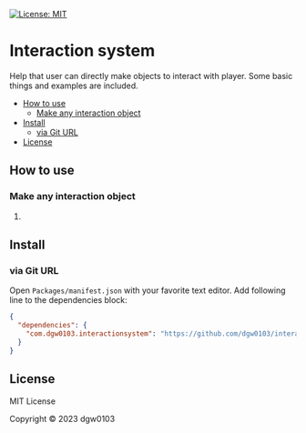 [![License: MIT](https://img.shields.io/badge/License-MIT-green.svg)](https://opensource.org/licenses/MIT)

# Interaction system
Help that user can directly make objects to interact with player. Some basic things and examples are included.

- [How to use](#how-to-use)
  - [Make any interaction object](#make-any-interaction-object)
- [Install](#install)
  - [via Git URL](#via-git-url)
- [License](#license)

## How to use

### Make any interaction object
1. 


## Install
### via Git URL

Open `Packages/manifest.json` with your favorite text editor. Add following line to the dependencies block:
```json
{
  "dependencies": {
    "com.dgw0103.interactionsystem": "https://github.com/dgw0103/interactionsystem.git"
  }
}
```

## License

MIT License

Copyright © 2023 dgw0103
